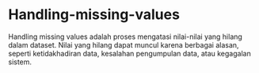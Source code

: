 # Handling-missing-values
Handling missing values adalah proses mengatasi nilai-nilai yang hilang dalam dataset. 
Nilai yang hilang dapat muncul karena berbagai alasan, seperti ketidakhadiran data, kesalahan pengumpulan data, atau kegagalan sistem.
